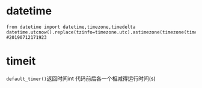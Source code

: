 # datetime
```
from datetime import datetime,timezone,timedelta
datetime.utcnow().replace(tzinfo=timezone.utc).astimezone(timezone(timedelta(hours=8))).strftime("%Y%m%d%H%M%S")
#20190712171923
```

# timeit
`default_timer()`返回时间int
代码前后各一个相减得运行时间(s)